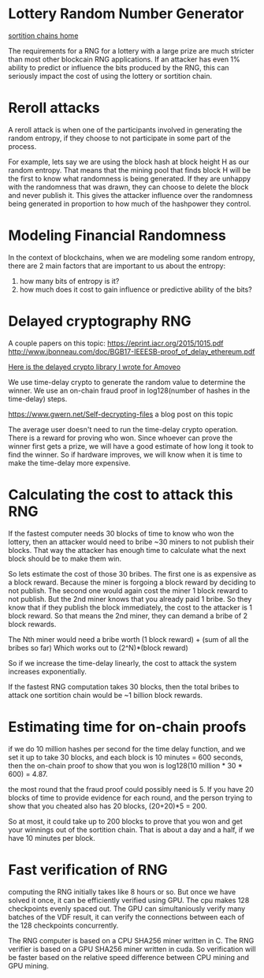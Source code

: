 Lottery Random Number Generator
============

[sortition chains home](design/sortition_chains.md)

The requirements for a RNG for a lottery with a large prize are much stricter than most other blockcain RNG applications.
If an attacker has even 1% ability to predict or influence the bits produced by the RNG, this can seriously impact the cost of using the lottery or sortition chain.

Reroll attacks
==========

A reroll attack is when one of the participants involved in generating the random entropy, if they choose to not participate in some part of the process.

For example, lets say we are using the block hash at block height H as our random entropy.
That means that the mining pool that finds block H will be the first to know what randomness is being generated. If they are unhappy with the randomness that was drawn, they can choose to delete the block and never publish it.
This gives the attacker influence over the randomness being generated in proportion to how much of the hashpower they control.

Modeling Financial Randomness
==========

In the context of blockchains, when we are modeling some random entropy, there are 2 main factors that are important to us about the entropy:
1) how many bits of entropy is it?
2) how much does it cost to gain influence or predictive ability of the bits?


Delayed cryptography RNG
=============

A couple papers on this topic:
https://eprint.iacr.org/2015/1015.pdf
http://www.jbonneau.com/doc/BGB17-IEEESB-proof_of_delay_ethereum.pdf

[Here is the delayed crypto library I wrote for Amoveo](https://github.com/zack-bitcoin/vdf_calculate)

We use time-delay crypto to generate the random value to determine the winner. We use an on-chain fraud proof in log128(number of hashes in the time-delay) steps.

https://www.gwern.net/Self-decrypting-files a blog post on this topic

The average user doesn't need to run the time-delay crypto operation. There is a reward for proving who won.
Since whoever can prove the winner first gets a prize, we will have a good estimate of how long it took to find the winner. So if hardware improves, we will know when it is time to make the time-delay more expensive.

Calculating the cost to attack this RNG
=================

If the fastest computer needs 30 blocks of time to know who won the lottery, then an attacker would need to bribe ~30 miners to not publish their blocks. That way the attacker has enough time to calculate what the next block should be to make them win.

So lets estimate the cost of those 30 bribes.
The first one is as expensive as a block reward. Because the miner is forgoing a block reward by deciding to not publish.
The second one would again cost the miner 1 block reward to not publish. But the 2nd miner knows that you already paid 1 bribe. So they know that if they publish the block immediately, the cost to the attacker is 1 block reward. So that means the 2nd miner, they can demand a bribe of 2 block rewards.

The Nth miner would need a bribe worth (1 block reward) + (sum of all the bribes so far)
Which works out to (2^N)*(block reward)

So if we increase the time-delay linearly, the cost to attack the system increases exponentially.

If the fastest RNG computation takes 30 blocks, then the total bribes to attack one sortition chain would be ~1 billion block rewards.


Estimating time for on-chain proofs
=================

if we do 10 million hashes per second for the time delay function, and we set it up to take 30 blocks, and each block is 10 minutes = 600 seconds, then the on-chain proof to show that you won is log128(10 million * 30 * 600) = 4.87.

the most round that the fraud proof could possibly need is 5.
If you have 20 blocks of time to provide evidence for each round, and the person trying to show that you cheated also has 20 blocks, (20+20)*5 = 200.

So at most, it could take up to 200 blocks to prove that you won and get your winnings out of the sortition chain.
That is about a day and a half, if we have 10 minutes per block.

Fast verification of RNG
=========
computing the RNG initially takes like 8 hours or so. But once we have solved it once, it can be efficiently verified using GPU.
The cpu makes 128 checkpoints evenly spaced out.
The GPU can simultaniously verify many batches of the VDF result, it can verify the connections between each of the 128 checkpoints concurrently.

The RNG computer is based on a CPU SHA256 miner written in C.
The RNG verifier is based on a GPU SHA256 miner written in cuda.
So verification will be faster based on the relative speed difference between CPU mining and GPU mining.
